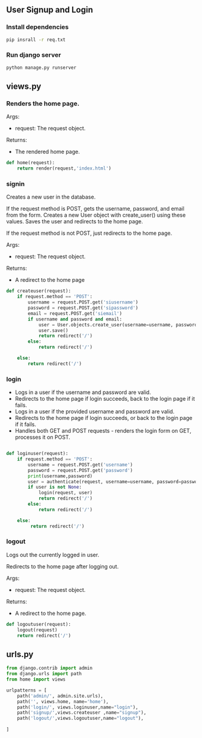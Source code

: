 ## User Signup and Login
### Install dependencies
```BASH
pip insrall -r req.txt
```
### Run django server
```BASH
python manage.py runserver
```



## views.py
### Renders the home page.

Args:
- request: The request object. 

Returns:
- The rendered home page.

```python
def home(request):
    return render(request,'index.html')
```
### signin

Creates a new user in the database.

If the request method is POST, gets the username, password, and email from the form. 
Creates a new User object with create_user() using these values. 
Saves the user and redirects to the home page.

If the request method is not POST, just redirects to the home page.

Args:
- request: The request object.

Returns:
- A redirect to the home page


```python
def createuser(request):
    if request.method == 'POST':
        username = request.POST.get('siusername')
        password = request.POST.get('sipassword')
        email = request.POST.get('siemail')
        if username and password and email:
            user = User.objects.create_user(username=username, password=password, email=email)
            user.save()
            return redirect('/')
        else:
            return redirect('/')

    else:
        return redirect('/')

```
### login

- Logs in a user if the username and password are valid.
- Redirects to the home page if login succeeds, back to the login page if it fails.
- Logs in a user if the provided username and password are valid.
- Redirects to the home page if login succeeds, or back to the login page if it fails.
- Handles both GET and POST requests - renders the login form on GET, processes it on POST.

```python

def loginuser(request):
    if request.method == 'POST':
        username = request.POST.get('username')
        password = request.POST.get('password')
        print(username,password)
        user = authenticate(request, username=username, password=password)
        if user is not None:
            login(request, user)
            return redirect('/')
        else:
            return redirect('/')

    else:
         return redirect('/')

```
### logout
Logs out the currently logged in user.

Redirects to the home page after logging out.

Args:
- request: The request object.
    
Returns: 
- A redirect to the home page.

```python
def logoutuser(request):
    logout(request)
    return redirect('/')

```

## urls.py
```python
from django.contrib import admin
from django.urls import path
from home import views

urlpatterns = [
    path('admin/', admin.site.urls),
    path('', views.home, name='home'),
    path('login/', views.loginuser,name="login"),
    path('signup/',views.createuser ,name="signup"),
    path('logout/',views.logoutuser,name="logout"),
    
]
```

